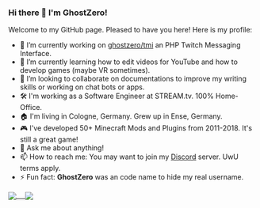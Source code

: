 ### Hi there 👋 I'm GhostZero!

Welcome to my GitHub page. Pleased to have you here! Here is my profile:

- 🔭 I’m currently working on [ghostzero/tmi](https://tmiphp.com) an PHP Twitch Messaging Interface.
- 🥺 I’m currently learning how to edit videos for YouTube and how to develop games (maybe VR sometimes).
- 👯 I’m looking to collaborate on documentations to improve my writing skills or working on chat bots or apps.
- 🛠️ I'm working as a Software  Engineer at STREAM.tv. 100% Home-Office.
- 🏠 I'm living in Cologne, Germany. Grew up in Ense, Germany.
- 🎮 I've developed 50+ Minecraft Mods and Plugins from 2011-2018. It's still a great game!
- 💬 Ask me about anything!
- 📫 How to reach me: You may want to join my [Discord](https://ghostzero.dev/discord) server. UwU terms apply.
- ⚡ Fun fact: **GhostZero** was an code name to hide my real username.


<a href="https://github.com/ghostzero">
  <img align="center" src="https://github-readme-stats.vercel.app/api?username=ghostzero&count_private=true&theme=dracula&title_color=e91e63&bg_color=161b22&hide_border=true" /> 
</a>
<a href="https://github.com/ghostzero">
  <img align="center" src="https://github-readme-stats.vercel.app/api/top-langs/?username=ghostzero&theme=dracula&title_color=e91e63&bg_color=161b22&hide_border=true" />
</a>

